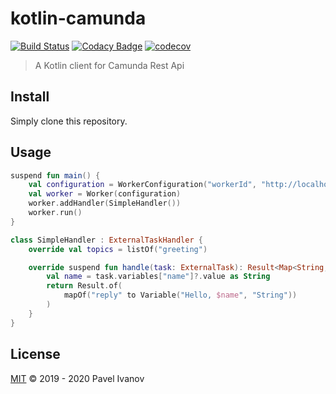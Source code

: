 # kotlin-camunda

[![Build Status](https://travis-ci.org/ivpal/kotlin-camunda.svg?branch=master)](https://travis-ci.org/ivpal/kotlin-camunda)
[![Codacy Badge](https://app.codacy.com/project/badge/Grade/b826e035eb5f432ca85ee41fdff38fe5)](https://www.codacy.com/manual/IvanovPvl/kotlin-camunda)
[![codecov](https://codecov.io/gh/ivpal/kotlin-camunda/branch/master/graph/badge.svg)](https://codecov.io/gh/ivpal/kotlin-camunda)

> A Kotlin client for Camunda Rest Api

## Install

Simply clone this repository.

## Usage

```kotlin
suspend fun main() {
    val configuration = WorkerConfiguration("workerId", "http://localhost:8080/engine-rest")
    val worker = Worker(configuration)
    worker.addHandler(SimpleHandler())
    worker.run()
}

class SimpleHandler : ExternalTaskHandler {
    override val topics = listOf("greeting")

    override suspend fun handle(task: ExternalTask): Result<Map<String, Variable>, Exception> {
        val name = task.variables["name"]?.value as String
        return Result.of(
            mapOf("reply" to Variable("Hello, $name", "String"))
        )
    }
}
```

## License

[MIT](LICENSE) © 2019 - 2020 Pavel Ivanov